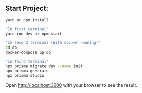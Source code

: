 ## Start Project:

```bash
yarn or npm install

"In first terminal"
yarn run dev or npm start

"In second terminal (With docker running)"
cd db
docker-compose up db

"In third terminal"
npx prisma migrate dev --name init
npx prisma generate
npx prisma studio 
```

Open [http://localhost:3000](http://localhost:3000) with your browser to see the result.
